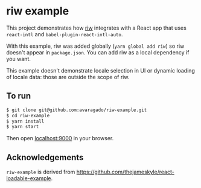 # riw example

This project demonstrates how [riw](https://github.com/avaragado/riw) integrates with a React app that uses `react-intl` and `babel-plugin-react-intl-auto`.

With this example, riw was added globally (`yarn global add riw`) so riw doesn't appear in `package.json`. You can add riw as a local dependency if you want.

This example doesn't demonstrate locale selection in UI or dynamic loading of locale data: those are outside the scope of riw.


## To run

```bash
$ git clone git@github.com:avaragado/riw-example.git
$ cd riw-example
$ yarn install
$ yarn start
```

Then open [localhost:9000](http://localhost:9000) in your browser.


## Acknowledgements

`riw-example` is derived from https://github.com/thejameskyle/react-loadable-example.
